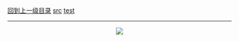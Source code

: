 [回到上一级目录](https://github.com/zhaochenyou/Way-to-Algorithm/blob/master/Chapter-1-Sort/README.md)
[src](https://github.com/zhaochenyou/Way-to-Algorithm/raw/master/Chapter-1-Sort/src/MergeSort.hpp)
[test](https://github.com/zhaochenyou/Way-to-Algorithm/raw/master/Chapter-1-Sort/src/MergeSort.cpp)

----------
<p align="center"><img src="https://github.com/zhaochenyou/Way-to-Algorithm/raw/master/Chapter-1-Sort/res/MergeSort.png" /></p>

